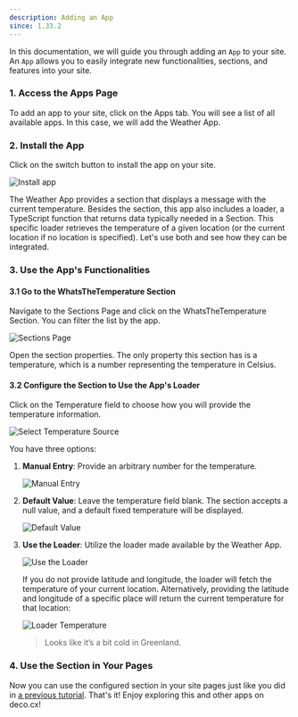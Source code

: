 ```yaml
---
description: Adding an App
since: 1.33.2
---
```


In this documentation, we will guide you through adding an `App` to your site. 
An `App` allows you to easily integrate new functionalities, sections, and 
features into your site.

### 1. Access the Apps Page

To add an app to your site, click on the Apps tab. You will see a list of all 
available apps. In this case, we will add the Weather App.

### 2. Install the App

Click on the switch button to install the app on your site.

![Install app](/docs/getting-started/adding-an-app/install-app.png)

The Weather App provides a section that displays a message with the current 
temperature. Besides the section, this app also includes a loader, a TypeScript 
function that returns data typically needed in a Section. This specific loader 
retrieves the temperature of a given location (or the current location if no 
location is specified). Let's use both and see how they can be integrated.

### 3. Use the App's Functionalities

#### 3.1 Go to the WhatsTheTemperature Section

Navigate to the Sections Page and click on the WhatsTheTemperature Section. 
You can filter the list by the app.

![Sections Page](/docs/getting-started/adding-an-app/sections-page.png)

Open the section properties. The only property this section has is a temperature, 
which is a number representing the temperature in Celsius.

#### 3.2 Configure the Section to Use the App's Loader

Click on the Temperature field to choose how you will provide the temperature 
information.

![Select Temperature Source](/docs/getting-started/adding-an-app/select-source.png)

You have three options:

1. **Manual Entry**: Provide an arbitrary number for the temperature.

   ![Manual Entry](/docs/getting-started/adding-an-app/manual-entry.png)

2. **Default Value**: Leave the temperature field blank. The section accepts a 
null value, and a default fixed temperature will be displayed.

   ![Default Value](/docs/getting-started/adding-an-app/default-value.png)

3. **Use the Loader**: Utilize the loader made available by the Weather App.

   ![Use the Loader](/docs/getting-started/adding-an-app/use-loader.png)

   If you do not provide latitude and longitude, the loader will fetch the temperature 
   of your current location. Alternatively, providing the latitude and longitude 
   of a specific place will return the current temperature for that location:

   ![Loader Temperature](/docs/getting-started/adding-an-app/loader-temperature.png)

   > Looks like it’s a bit cold in Greenland.

### 4. Use the Section in Your Pages

Now you can use the configured section in your site pages just like you did in 
[a previous tutorial](/docs/en/getting-started/creating-a-new-page). That's it! 
Enjoy exploring this and other apps on deco.cx!